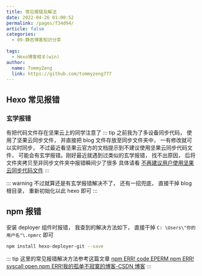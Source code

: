 ```yaml
---
title: 常见报错及解法
date: 2022-04-26 01:00:52
permalink: /pages/f34d94/
article: false
categories:
  - 09-静态博客知识分享
  
tags:
  - Hexo博客相关(win)
author: 
  name: TommyZeng
  link: https://github.com/tommyzeng777
---
```

## Hexo 常见报错
### 玄学报错

有把代码文件存在坚果云上的同学注意了
::: tip
之前我为了多设备同步代码， 使用了坚果云同步文件， 并直接把 blog 文件存放至同步文件夹中， 一有修改就可以实时同步， 不过最近看坚果云官方的文档提示到不建议使用坚果云同步代码文件， 可能会有玄学报错。刚好最近就遇到过类似的玄学报错， 找不出原因， 后将文件夹拷贝至非同步文件夹中报错瞬间少了很多
具体请看 [不再建议用户使用坚果云同步代码文件](https://blog.jianguoyun.com/?p=2839)
:::

::: warning
不过就算还是有玄学报错解决不了， 还有一招兜底， 直接干掉 blog 根目录， 重新初始化以此 hexo 即可
:::



## npm 报错

安装 deployer 组件时报错， 我查到的解决方法如下， 直接干掉 `C: \Users\"你的用户名"\.npmrc` 即可
```bash
npm install hexo-deployer-git --save
```
::: tip
这里的常见报错解决方法参考这篇文章
 [npm ERR! code EPERM npm ERR! syscall open npm ERR!我的孤单不寂寞的博客-CSDN 博客](https://blog.csdn.net/qq_35457469/article/details/102924524)
:::
